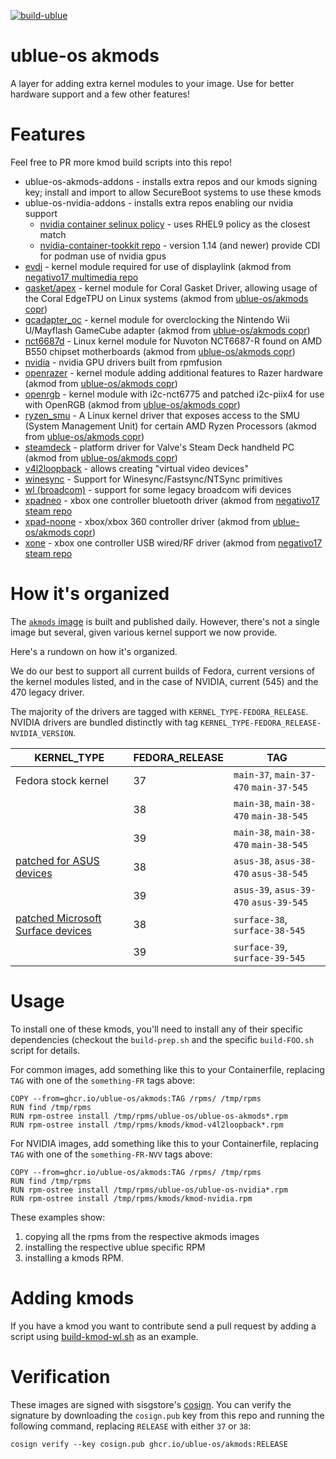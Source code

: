 [![build-ublue](https://github.com/ublue-os/akmods/actions/workflows/build.yml/badge.svg)](https://github.com/ublue-os/akmods/actions/workflows/build.yml)

# ublue-os akmods

A layer for adding extra kernel modules to your image. Use for better hardware support and a few other features!

# Features

Feel free to PR more kmod build scripts into this repo!

- ublue-os-akmods-addons - installs extra repos and our kmods signing key; install and import to allow SecureBoot systems to use these kmods
- ublue-os-nvidia-addons - installs extra repos enabling our nvidia support
    - [nvidia container selinux policy](https://github.com/NVIDIA/dgx-selinux/tree/master/src/nvidia-container-selinux) - uses RHEL9 policy as the closest match
    - [nvidia-container-tookkit repo](https://docs.nvidia.com/datacenter/cloud-native/container-toolkit/latest/install-guide.html#installing-with-yum-or-dnf) - version 1.14 (and newer) provide CDI for podman use of nvidia gpus
- [evdi](www.displaylink.com) - kernel module required for use of displaylink (akmod from [negativo17 multimedia repo](https://negativo17.org/multimedia/)
- [gasket/apex](https://github.com/google/gasket-driver) - kernel module for Coral Gasket Driver, allowing usage of the Coral EdgeTPU on Linux systems (akmod from [ublue-os/akmods copr](https://copr.fedorainfracloud.org/coprs/ublue-os/akmods/))
- [gcadapter_oc](https://github.com/hannesmann/gcadapter-oc-kmod) - kernel module for overclocking the Nintendo Wii U/Mayflash GameCube adapter (akmod from [ublue-os/akmods copr](https://copr.fedorainfracloud.org/coprs/ublue-os/akmods/))
- [nct6687d](https://github.com/Fred78290/nct6687d) - Linux kernel module for Nuvoton NCT6687-R found on AMD B550 chipset motherboards (akmod from [ublue-os/akmods copr](https://copr.fedorainfracloud.org/coprs/ublue-os/akmods/))
- [nvidia](https://rpmfusion.org/Howto/NVIDIA) - nvidia GPU drivers built from rpmfusion
- [openrazer](https://openrazer.github.io/) - kernel module adding additional features to Razer hardware (akmod from [ublue-os/akmods copr](https://copr.fedorainfracloud.org/coprs/ublue-os/akmods/))
- [openrgb](https://gitlab.com/CalcProgrammer1/OpenRGB/-/raw/master/OpenRGB.patch) - kernel module with i2c-nct6775 and patched i2c-piix4 for use with OpenRGB (akmod from [ublue-os/akmods copr](https://copr.fedorainfracloud.org/coprs/ublue-os/akmods/))
- [ryzen_smu](https://gitlab.com/leogx9r/ryzen_smu) - A Linux kernel driver that exposes access to the SMU (System Management Unit) for certain AMD Ryzen Processors (akmod from [ublue-os/akmods copr](https://copr.fedorainfracloud.org/coprs/ublue-os/akmods/))
- [steamdeck](https://lkml.org/lkml/2022/2/5/391) - platform driver for Valve's Steam Deck handheld PC (akmod from [ublue-os/akmods copr](https://copr.fedorainfracloud.org/coprs/ublue-os/akmods/))
- [v4l2loopback](https://github.com/umlaeute/v4l2loopback) - allows creating "virtual video devices"
- [winesync](https://repo.or.cz/linux/zf.git/shortlog/refs/heads/winesync4) - Support for Winesync/Fastsync/NTSync primitives
- [wl (broadcom)](https://github.com/rpmfusion/broadcom-wl/) - support for some legacy broadcom wifi devices
- [xpadneo](https://github.com/atar-axis/xpadneo) - xbox one controller bluetooth driver (akmod from [negativo17 steam repo](https://negativo17.org/steam/)
- [xpad-noone](https://github.com/ublue-os/xpad-noone) - xbox/xbox 360 controller driver (akmod from [ublue-os/akmods copr](https://copr.fedorainfracloud.org/coprs/ublue-os/akmods/))
- [xone](https://github.com/medusalix/xone) - xbox one controller USB wired/RF driver (akmod from [negativo17 steam repo](https://negativo17.org/steam/)

# How it's organized

The [`akmods` image](https://github.com/orgs/ublue-os/packages/container/package/akmods) is built and published daily. However, there's not a single image but several, given various kernel support we now provide.

Here's a rundown on how it's organized.

We do our best to support all current builds of Fedora, current versions of the kernel modules listed, and in the case of NVIDIA, current (545) and the 470 legacy driver.

The majority of the drivers are tagged with `KERNEL_TYPE-FEDORA_RELEASE`. NVIDIA drivers are bundled distinctly with tag `KERNEL_TYPE-FEDORA_RELEASE-NVIDIA_VERSION`.

| KERNEL_TYPE | FEDORA_RELEASE | TAG |
| - | - | - |
| Fedora stock kernel | 37 | `main-37`, `main-37-470` `main-37-545` |
| | 38 | `main-38`, `main-38-470` `main-38-545` |
| | 39 | `main-38`, `main-38-470` `main-38-545` |
| [patched for ASUS devices](https://copr.fedorainfracloud.org/coprs/lukenukem/asus-kernel) | 38 | `asus-38`, `asus-38-470` `asus-38-545` |
| | 39 | `asus-39`, `asus-39-470` `asus-39-545` |
| [patched Microsoft Surface devices](https://github.com/linux-surface/linux-surface/) | 38 | `surface-38`, `surface-38-545` |
| | 39 | `surface-39`, `surface-39-545` |



# Usage

To install one of these kmods, you'll need to install any of their specific dependencies (checkout the `build-prep.sh` and the specific `build-FOO.sh` script for details.

For common images, add something like this to your Containerfile, replacing `TAG` with one of the `something-FR` tags above:

    COPY --from=ghcr.io/ublue-os/akmods:TAG /rpms/ /tmp/rpms
    RUN find /tmp/rpms
    RUN rpm-ostree install /tmp/rpms/ublue-os/ublue-os-akmods*.rpm
    RUN rpm-ostree install /tmp/rpms/kmods/kmod-v4l2loopback*.rpm

For NVIDIA images, add something like this to your Containerfile, replacing `TAG` with one of the `something-FR-NVV` tags above:

    COPY --from=ghcr.io/ublue-os/akmods:TAG /rpms/ /tmp/rpms
    RUN find /tmp/rpms
    RUN rpm-ostree install /tmp/rpms/ublue-os/ublue-os-nvidia*.rpm
    RUN rpm-ostree install /tmp/rpms/kmods/kmod-nvidia.rpm

These examples show:
1. copying all the rpms from the respective akmods images
2. installing the respective ublue specific RPM
3. installing a kmods RPM.


# Adding kmods

If you have a kmod you want to contribute send a pull request by adding a script using [build-kmod-wl.sh](https://github.com/ublue-os/akmods/blob/main/build-kmod-wl.sh) as an example.

# Verification

These images are signed with sisgstore's [cosign](https://docs.sigstore.dev/cosign/overview/). You can verify the signature by downloading the `cosign.pub` key from this repo and running the following command, replacing `RELEASE` with either `37` or `38`:

    cosign verify --key cosign.pub ghcr.io/ublue-os/akmods:RELEASE

